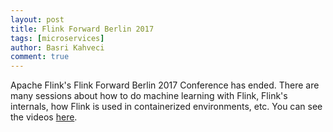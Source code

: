 ```yaml
---
layout: post
title: Flink Forward Berlin 2017
tags: [microservices]
author: Basri Kahveci
comment: true
---
```


Apache Flink's Flink Forward Berlin 2017 Conference has ended. There are many sessions about how to do machine learning with Flink, Flink's internals, how Flink is used in containerized environments, etc. You can see the videos [here](https://www.youtube.com/playlist?list=PLDX4T_cnKjD0JeULl1X6iTn7VIkDeYX_X/).